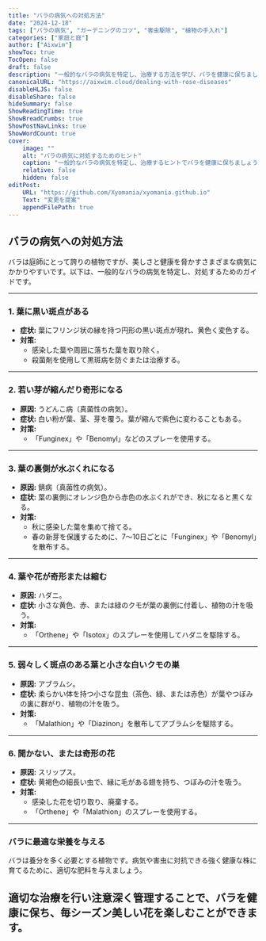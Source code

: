 ```yaml
---
title: "バラの病気への対処方法"
date: "2024-12-18"
tags: ["バラの病気", "ガーデニングのコツ", "害虫駆除", "植物の手入れ"]
categories: ["家庭と庭"]
author: ["Aixwim"]
showToc: true
TocOpen: false
draft: false
description: "一般的なバラの病気を特定し、治療する方法を学び、バラを健康に保ちましょう。"
canonicalURL: "https://aixwim.cloud/dealing-with-rose-diseases"
disableHLJS: false
disableShare: false
hideSummary: false
ShowReadingTime: true
ShowBreadCrumbs: true
ShowPostNavLinks: true
ShowWordCount: true
cover:
    image: ""
    alt: "バラの病気に対処するためのヒント"
    caption: "一般的なバラの病気を特定し、治療するヒントでバラを健康に保ちましょう。"
    relative: false
    hidden: false
editPost:
    URL: "https://github.com/Xyomania/xyomania.github.io"
    Text: "変更を提案"
    appendFilePath: true
---
```


## バラの病気への対処方法  

バラは庭師にとって誇りの植物ですが、美しさと健康を脅かすさまざまな病気にかかりやすいです。以下は、一般的なバラの病気を特定し、対処するためのガイドです。

---

### 1. **葉に黒い斑点がある**  

- **症状:** 葉にフリンジ状の縁を持つ円形の黒い斑点が現れ、黄色く変色する。  
- **対策:**  
  - 感染した葉や周囲に落ちた葉を取り除く。  
  - 殺菌剤を使用して黒斑病を防ぐまたは治療する。  

---

### 2. **若い芽が縮んだり奇形になる**  

- **原因:** うどんこ病（真菌性の病気）。  
- **症状:** 白い粉が葉、茎、芽を覆う。葉が縮んで紫色に変わることもある。  
- **対策:**  
  - 「Funginex」や「Benomyl」などのスプレーを使用する。  

---

### 3. **葉の裏側が水ぶくれになる**  

- **原因:** 錆病（真菌性の病気）。  
- **症状:** 葉の裏側にオレンジ色から赤色の水ぶくれができ、秋になると黒くなる。  
- **対策:**  
  - 秋に感染した葉を集めて捨てる。  
  - 春の新芽を保護するために、7～10日ごとに「Funginex」や「Benomyl」を散布する。  

---

### 4. **葉や花が奇形または縮む**  

- **原因:** ハダニ。  
- **症状:** 小さな黄色、赤、または緑のクモが葉の裏側に付着し、植物の汁を吸う。  
- **対策:**  
  - 「Orthene」や「Isotox」のスプレーを使用してハダニを駆除する。  

---

### 5. **弱々しく斑点のある葉と小さな白いクモの巣**  

- **原因:** アブラムシ。  
- **症状:** 柔らかい体を持つ小さな昆虫（茶色、緑、または赤色）が葉やつぼみの裏に群がり、植物の汁を吸う。  
- **対策:**  
  - 「Malathion」や「Diazinon」を散布してアブラムシを駆除する。  

---

### 6. **開かない、または奇形の花**  

- **原因:** スリップス。  
- **症状:** 黄褐色の細長い虫で、縁に毛がある翅を持ち、つぼみの汁を吸う。  
- **対策:**  
  - 感染した花を切り取り、廃棄する。  
  - 「Orthene」や「Malathion」のスプレーを使用する。  

---

### バラに最適な栄養を与える  

バラは養分を多く必要とする植物です。病気や害虫に対抗できる強く健康な株に育てるために、適切な肥料を与えましょう。

適切な治療を行い注意深く管理することで、バラを健康に保ち、毎シーズン美しい花を楽しむことができます。
---
